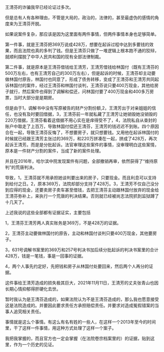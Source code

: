 王清芬的诈骗我早已经论证过多次。

但是总有人有各种理由，不管是大局的，政治的，法律的，甚至最虚伪的感情的角度来为王清芬开脱。

如果说案件复杂，那应该是因为这里面有两件事情，但两件事情本身也足够简单。

第一件事，就是王清芬把369万说成428万，想要在起诉过程中达到多要钱的效果，而且法院也真的多判了钱。但是王清芬只做了一堆逻辑上根本跑不通的狡辩，就顺利摆脱了中华人民共和国的现有全部法律制裁。

第二件事，就是原本是王清芬借钱给王清芳，王清芳借钱给林国付（既有王清芬的500万左右，也有王清芳自己的300万左右），但是起诉的时候，王清芬却主动要做林国付原告，林国付也同意了，形成了债务转移，变成了王清芬和王清芳共同起诉林国付的案件，经过王清芬和林国付谈判，王清芬说只要400万现金，其他给房子就行，然后案件也得到了调解和偿还，问林国付要了400万现金和400多万房票，当时大部分是是期房。

但是由于1，调解书中没有写原被告的财产分割份额,2，王清芳出于对亲姐姐的信任，也没有及时要回借据，3，王清芬前一年就私藏了王清芳让她销毁她没销毁的220万借据，王清芬看着这借据不用心实在是痒得受不了，4，法院私自从查封的账户中取走了上百万，导致林国付偿还王清芬，王清芳的钱迟迟不到账。四个原因合在一起，导致王清芬反悔了，不想要房子，就只想要钱。又用他在起诉林国付的时候就已经跟王清芳主张过的369万，和220万拼凑在一起，拼成了428万，再次起诉王清芳。而是是分批起诉。法官审理这些案件的事情，没审理明白这些案情，原本是一件财产分割的案件，当成了新的案件处理。

并且在2016年，哈尔滨中院发现案件有问题，全部撤销再审，依然获得了“维持原判”的荒唐判决。

导致，1，王清芬就不用承担她谈判要出来的房子，只要现金。而且利息可以支持到给付之日。2，原本369万，法院却部分支持了428万。3，王清芳不仅自己没分到应得的现金，还要卖房子卖车甚至借钱，去把王清芬主动跟林国付放弃的现金给王清芬弥补上，来执行一个荒唐的判决结果。否则就已经被尚志法院抓到监狱蹲了十几天了。

上述我说的这些全部都有证据证实，主要包括

1，王清芬王清芳两人真实账务是369万，不是428万的证据。

2，王清芬主动要做林国付的原告，主动和林国付谈判只要400万现金，其他要房子。

3，631号调解书案里的369万和257号判决书加后续分批起诉的判决书案里的合计428万，钱是一笔钱，事是一回事的证据。

4，两个人事先约定好，先把钱和房子从林国付处要回来，然后两个人再分的证据。

这件事给王清芳造成的损失极其巨大，2021年11月11日，王清芳的丈夫张青山也因长期心情抑郁得肝硬化去世。

暂时我认为是王清芬造成的，如果法院认为不是王清芬造成的，那么我也愿意接受这是法院造成的。并要因此要求责任方承担赔偿责任。并要求对造成冤假错案的当事人追究相关责任。

事情就是这么个事情。有这么有名有姓的一些人，在这样一个2013年至今的时间里，干了这样一件事情，用这种方式处理了这样一个案子。

我把我掌握的，而且官方也一定会掌握（在法院卷宗档案里的）的证据，贴到这里，作为一个历史的见证。
